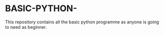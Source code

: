 # BASIC-PYTHON-
This repository contains all the basic python programme as anyone is going to need as beginner.
